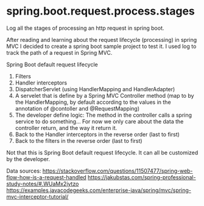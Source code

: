 # spring.boot.request.process.stages
Log all the stages of processing an http request in spring boot. 

After reading and learning about the request lifecycle (processing) in spring MVC
I decided to create a spring boot sample project to test it.
I used log to track the path of a request in Spring MVC. 


Spring Boot default request lifecycle
1. Filters
2. Handler interceptors
3. DispatcherServlet (using HandlerMapping and HandlerAdapter)
4. A servelet that is define by a Spring MVC Controller method 
  (map to by the HandlerMapping, by default according to the values in the  annotation of @contoller and @RequestMapping)
5. The developer define logic: The method in the controller calls a spring service to do something...
   For now we only care about the data the controller return, and the way it return it. 
6. Back to the Handler interceptors in the reverse order (last to first)
7. Back to the filters in the reverse order (last to first)

Not that this is Spring Boot default request lifecycle.
It can all be customized by the developer. 

Data sources:
https://stackoverflow.com/questions/11507477/spring-web-flow-how-is-a-request-handled
https://jakubstas.com/spring-professional-study-notes/#.WUaMx2jytzo 
https://examples.javacodegeeks.com/enterprise-java/spring/mvc/spring-mvc-interceptor-tutorial/

